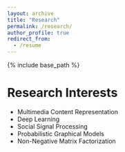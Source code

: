 ```yaml
---
layout: archive
title: "Research"
permalink: /research/
author_profile: true
redirect_from:
  - /resume
---
```


{% include base_path %}

Research Interests
======
* Multimedia Content Representation
* Deep Learning
* Social Signal Processing
* Probabilistic Graphical Models
* Non-Negative Matrix Factorization

